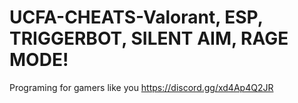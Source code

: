 # UCFA-CHEATS-Valorant, ESP, TRIGGERBOT, SILENT AIM, RAGE MODE!
Programing for gamers like you
https://discord.gg/xd4Ap4Q2JR
